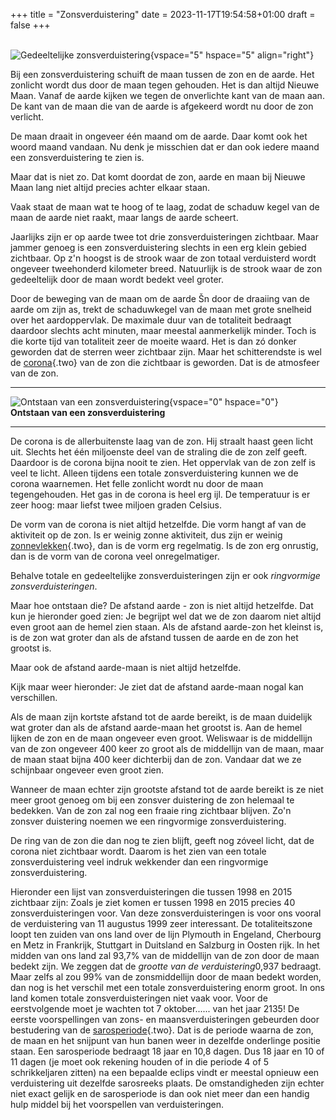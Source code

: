 +++
title = "Zonsverduistering"
date = 2023-11-17T19:54:58+01:00
draft = false
+++

\
![Gedeeltelijke
zonsverduistering](plaatjes/zonsverduistering_01.jpg){vspace="5"
hspace="5" align="right"}

Bij een zonsverduistering schuift de maan tussen de zon en de aarde. Het
zonlicht wordt dus door de maan tegen gehouden. Het is dan altijd Nieuwe
Maan. Vanaf de aarde kijken we tegen de onverlichte kant van de maan
aan. De kant van de maan die van de aarde is afgekeerd wordt nu door de
zon verlicht.

De maan draait in ongeveer één maand om de aarde. Daar komt ook het
woord maand vandaan. Nu denk je misschien dat er dan ook iedere maand
een zonsverduistering te zien is.

Maar dat is niet zo. Dat komt doordat de zon, aarde en maan bij Nieuwe
Maan lang niet altijd precies achter elkaar staan.

Vaak staat de maan wat te hoog of te laag, zodat de schaduw kegel van de
maan de aarde niet raakt, maar langs de aarde scheert.

Jaarlijks zijn er op aarde twee tot drie zonsverduisteringen zichtbaar.
Maar jammer genoeg is een zonsverduistering slechts in een erg klein
gebied zichtbaar. Op z\'n hoogst is de strook waar de zon totaal
verduisterd wordt ongeveer tweehonderd kilometer breed. Natuurlijk is de
strook waar de zon gedeeltelijk door de maan wordt bedekt veel groter.

Door de beweging van de maan om de aarde Šn door de draaiing van de
aarde om zijn as, trekt de schaduwkegel van de maan met grote snelheid
over het aardoppervlak. De maximale duur van de totaliteit bedraagt
daardoor slechts acht minuten, maar meestal aanmerkelijk minder. Toch is
die korte tijd van totaliteit zeer de moeite waard. Het is dan zó donker
geworden dat de sterren weer zichtbaar zijn. Maar het schitterendste is
wel de [corona](corona.html){.two} van de zon die zichtbaar is geworden.
Dat is de atmosfeer van de zon.

  -----------------------------------------------------------------------
  ![Ontstaan van een
  zonsverduistering](plaatjes/zonsverduistering_schema.gif){vspace="0"
  hspace="0"}\
  **Ontstaan van een zonsverduistering**

  -----------------------------------------------------------------------

De corona is de allerbuitenste laag van de zon. Hij straalt haast geen
licht uit. Slechts het één miljoenste deel van de straling die de zon
zelf geeft. Daardoor is de corona bijna nooit te zien. Het oppervlak van
de zon zelf is veel te licht. Alleen tijdens een totale
zonsverduistering kunnen we de corona waarnemen. Het felle zonlicht
wordt nu door de maan tegengehouden. Het gas in de corona is heel erg
ijl. De temperatuur is er zeer hoog: maar liefst twee miljoen graden
Celsius.

De vorm van de corona is niet altijd hetzelfde. Die vorm hangt af van de
aktiviteit op de zon. Is er weinig zonne aktiviteit, dus zijn er weinig
[zonnevlekken](zonnevlekken.html){.two}, dan is de vorm erg regelmatig.
Is de zon erg onrustig, dan is de vorm van de corona veel
onregelmatiger.

Behalve totale en gedeeltelijke zonsverduisteringen zijn er ook
*ringvormige zonsverduisteringen*.

Maar hoe ontstaan die? De afstand aarde - zon is niet altijd hetzelfde.
Dat kun je hieronder goed zien: Je begrijpt wel dat we de zon daarom
niet altijd even groot aan de hemel zien staan. Als de afstand aarde-zon
het kleinst is, is de zon wat groter dan als de afstand tussen de aarde
en de zon het grootst is.

Maar ook de afstand aarde-maan is niet altijd hetzelfde.

Kijk maar weer hieronder: Je ziet dat de afstand aarde-maan nogal kan
verschillen.

Als de maan zijn kortste afstand tot de aarde bereikt, is de maan
duidelijk wat groter dan als de afstand aarde-maan het grootst is. Aan
de hemel lijken de zon en de maan ongeveer even groot. Weliswaar is de
middellijn van de zon ongeveer 400 keer zo groot als de middellijn van
de maan, maar de maan staat bijna 400 keer dichterbij dan de zon.
Vandaar dat we ze schijnbaar ongeveer even groot zien.

Wanneer de maan echter zijn grootste afstand tot de aarde bereikt is ze
niet meer groot genoeg om bij een zonsver duistering de zon helemaal te
bedekken. Van de zon zal nog een fraaie ring zichtbaar blijven. Zo\'n
zonsver duistering noemen we een ringvormige zonsverduistering.

De ring van de zon die dan nog te zien blijft, geeft nog zóveel licht,
dat de corona niet zichtbaar wordt. Daarom is het zien van een totale
zonsverduistering veel indruk wekkender dan een ringvormige
zonsverduistering.

Hieronder een lijst van zonsverduisteringen die tussen 1998 en 2015
zichtbaar zijn: Zoals je ziet komen er tussen 1998 en 2015 precies 40
zonsverduisteringen voor. Van deze zonsverduisteringen is voor ons
vooral de verduistering van 11 augustus 1999 zeer interessant. De
totaliteitszone loopt ten zuiden van ons land over de lijn Plymouth in
Engeland, Cherbourg en Metz in Frankrijk, Stuttgart in Duitsland en
Salzburg in Oosten rijk. In het midden van ons land zal 93,7% van de
middellijn van de zon door de maan bedekt zijn. We zeggen dat de
*grootte van de verduistering*0,937 bedraagt. Maar zelfs al zou 99% van
de zonsmiddellijn door de maan bedekt worden, dan nog is het verschil
met een totale zonsverduistering enorm groot. In ons land komen totale
zonsverduisteringen niet vaak voor. Voor de eerstvolgende moet je
wachten tot 7 oktober\...\... van het jaar 2135! De eerste
voorspellingen van zons- en maansverduisteringen gebeurden door
bestudering van de [sarosperiode](saros.html){.two}. Dat is de periode
waarna de zon, de maan en het snijpunt van hun banen weer in dezelfde
onderlinge positie staan. Een sarosperiode bedraagt 18 jaar en 10,8
dagen. Dus 18 jaar en 10 of 11 dagen (je moet ook rekening houden of in
die periode 4 of 5 schrikkeljaren zitten) na een bepaalde eclips vindt
er meestal opnieuw een verduistering uit dezelfde sarosreeks plaats. De
omstandigheden zijn echter niet exact gelijk en de sarosperiode is dan
ook niet meer dan een handig hulp middel bij het voorspellen van
verduisteringen.
